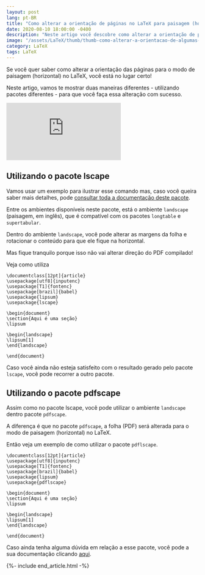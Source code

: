 ```yaml
---
layout: post
lang: pt-BR
title: "Como alterar a orientação de páginas no LaTeX para paisagem (horizontal)"
date: 2020-08-10 18:00:00 -0400
description: "Neste artigo você descobre como alterar a orientação de páginas no LaTeX para paisagem (horizontal)"
image: "/assets/LaTeX/thumb/thumb-como-alterar-a-orientacao-de-algumas-paginas-no-LaTeX-para-paisagem-(horizontal).png"
category: LaTeX
tags: LaTeX
---
```


Se você quer saber como alterar a orientação das páginas para o modo de paisagem (horizontal) no LaTeX, você está no lugar certo!

Neste artigo, vamos te mostrar duas maneiras diferentes - utilizando pacotes diferentes - para que você faça essa alteração com sucesso.

<!-- Youtube Video -->
<div class="yt-video">
<iframe src="https://www.youtube.com/embed/PY18DEa77Fo?si=TMv_c7L45WUajpHq" title="YouTube video player" frameborder="0" allow="accelerometer; autoplay; clipboard-write; encrypted-media; gyroscope; picture-in-picture; web-share" allowfullscreen></iframe>
</div>

## Utilizando o pacote **lscape**

Vamos usar um exemplo para ilustrar esse comando mas, caso você queira saber mais detalhes, pode <a href="https://www.ctan.org/pkg/lscape" target="_blank">consultar toda a documentação deste pacote</a>.

Entre os ambientes disponíveis neste pacote, está o ambiente `landscape` (paisagem, em inglês), que é compatível com os pacotes `longtable` e `supertabular`.

Dentro do ambiente `landscape`, você pode alterar as margens da folha e rotacionar o conteúdo para que ele fique na horizontal.

Mas fique tranquilo porque isso não vai alterar direção do PDF compilado!

Veja como utiliza

```TeX
\documentclass[12pt]{article}
\usepackage[utf8]{inputenc}
\usepackage[T1]{fontenc}
\usepackage[brazil]{babel}
\usepackage{lipsum}
\usepackage{lscape}

\begin{document}
\section{Aqui é uma seção}
\lipsum

\begin{landscape}
\lipsum[1]
\end{landscape}

\end{document}
```

Caso você ainda não esteja satisfeito com o resultado gerado pelo pacote `lscape`, você pode recorrer a outro pacote.

## Utilizando o pacote **pdfscape**

Assim como no pacote lscape, você pode utilizar o ambiente `landscape` dentro pacote `pdfscape`.

A diferença é que no pacote `pdfscape`, a folha (PDF) será alterada para o modo de paisagem (horizontal) no LaTeX.

Então veja um exemplo de como utilizar o pacote `pdflscape`.

```TeX
\documentclass[12pt]{article}
\usepackage[utf8]{inputenc}
\usepackage[T1]{fontenc}
\usepackage[brazil]{babel}
\usepackage{lipsum}
\usepackage{pdflscape}

\begin{document}
\section{Aqui é uma seção}
\lipsum

\begin{landscape}
\lipsum[1]
\end{landscape}

\end{document}
```

Caso ainda tenha alguma dúvida em relação a esse pacote, você pode a sua documentação clicando <a href="https://www.ctan.org/pkg/pdflscape" target="_blank">aqui</a>.

{%- include end_article.html -%}
